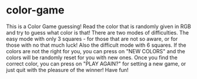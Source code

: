 # color-game
This is a Color Game guessing! 
Read the color that is randomly given in RGB and try to guess what color is that!
There are two modes of difficulties.
The easy mode with only 3 squares - for those that are not so aware, or for those with no that much luck!
Also the difficult mode with 6 squares. 
If the colors are not the right for you, you can press on "NEW COLORS" and the colors will be randomly reset for you with new ones.
Once you find the correct color, you can press on "PLAY AGAIN?" for setting a new game, or just quit with the pleasure of the winner!
Have fun!
